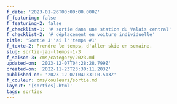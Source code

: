 ```yaml
---
f_date: '2023-01-26T00:00:00.000Z'
f_featuring: false
f_featuring-2: false
f_checklist-1: '# sortie dans une station du Valais central'
f_checklist-2: '# déplacement en voiture individuelle'
title: 'Sortie J''ai l''temps #1'
f_texte-2: Prendre le temps, d'aller skie en semaine.
slug: sortie-jai-ltemps-1-3
f_saison-3: cms/category/2023.md
updated-on: '2023-12-07T04:28:28.799Z'
created-on: '2022-11-23T23:30:11.203Z'
published-on: '2023-12-07T04:33:10.513Z'
f_couleur: cms/couleurs/sortie.md
layout: '[sorties].html'
tags: sorties
---
```



